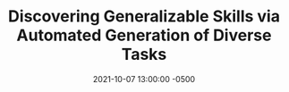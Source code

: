 ---
layout: post
title: Discovering Generalizable Skills via Automated Generation of Diverse Tasks
authors: Kuan Fang, Yuke Zhu, Silvio Savarese, and Li Fei-Fei
venue: RSS, 2021
published: 2021-10-07 13:00:00 -0500
link: https://arxiv.org/abs/2106.13935
date: 2021-10-07 13:00:00 -0500
location: Online
leader: Yohei Hayamizu
tags:
- Learning
---